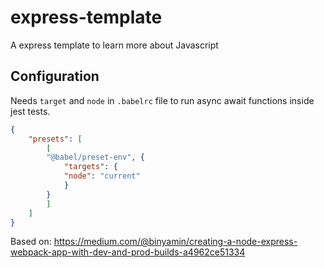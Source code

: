 # express-template
A express template to learn more about Javascript 


## Configuration

Needs `target` and `node` in `.babelrc` file to run async await functions inside jest tests.

```json
{
    "presets": [
        [
        "@babel/preset-env", {
            "targets": {
            "node": "current"
            }
        }
        ]
    ]
}
```


Based on: https://medium.com/@binyamin/creating-a-node-express-webpack-app-with-dev-and-prod-builds-a4962ce51334

